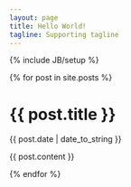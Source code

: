 ```yaml
---
layout: page
title: Hello World!
tagline: Supporting tagline
---
```

{% include JB/setup %}

<div class="container">
  {% for post in site.posts %}
    <div class="span8">
      <h1>{{ post.title }}</h1>
      <p>{{ post.date | date_to_string }}</p>
      <p>{{ post.content }}</p>
    </div>
  {% endfor %}
</div>